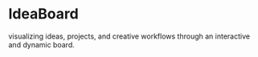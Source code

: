 # IdeaBoard
visualizing ideas, projects, and creative workflows through an interactive and dynamic board.
